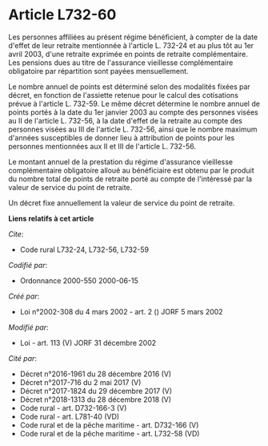 # Article L732-60

Les personnes affiliées au présent régime bénéficient, à compter de la date d'effet de leur retraite mentionnée à l'article
L. 732-24 et au plus tôt au 1er avril 2003, d'une retraite exprimée en points de retraite complémentaire. Les pensions dues
au titre de l'assurance vieillesse complémentaire obligatoire par répartition sont payées mensuellement.

Le nombre annuel de points est déterminé selon des modalités fixées par décret, en fonction de l'assiette retenue pour le
calcul des cotisations prévue à l'article L. 732-59. Le même décret détermine le nombre annuel de points portés à la date du
1er janvier 2003 au compte des personnes visées au II de l'article L. 732-56, à la date d'effet de la retraite au compte des
personnes visées au III de l'article L. 732-56, ainsi que le nombre maximum d'années susceptibles de donner lieu à
attribution de points pour les personnes mentionnées aux II et III de l'article L. 732-56.

Le montant annuel de la prestation du régime d'assurance vieillesse complémentaire obligatoire alloué au bénéficiaire est
obtenu par le produit du nombre total de points de retraite porté au compte de l'intéressé par la valeur de service du point
de retraite.

Un décret fixe annuellement la valeur de service du point de retraite.

**Liens relatifs à cet article**

_Cite_:

  - Code rural L732-24, L732-56, L732-59

_Codifié par_:

  - Ordonnance 2000-550 2000-06-15

_Créé par_:

  - Loi n°2002-308 du 4 mars 2002 - art. 2 () JORF 5 mars 2002

_Modifié par_:

  - Loi - art. 113 (V) JORF 31 décembre 2002

_Cité par_:

  - Décret n°2016-1961 du 28 décembre 2016 (V)
  - Décret n°2017-716 du 2 mai 2017 (V)
  - Décret n°2017-1824 du 29 décembre 2017 (V)
  - Décret n°2018-1313 du 28 décembre 2018 (V)
  - Code rural - art. D732-166-3 (V)
  - Code rural - art. L781-40 (VD)
  - Code rural et de la pêche maritime - art. D732-166 (V)
  - Code rural et de la pêche maritime - art. L732-58 (VD)
